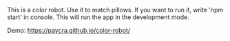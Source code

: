 This is a color robot.
Use it to match pillows.
If you want to run it, write 'npm start' in console. This will run the app in the development mode.

Demo: https://paycra.github.io/color-robot/